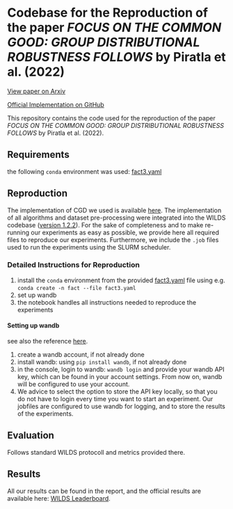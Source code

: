 # Codebase for the Reproduction of the paper *FOCUS ON THE COMMON GOOD: GROUP DISTRIBUTIONAL ROBUSTNESS FOLLOWS* by Piratla et al. (2022)

[View paper on Arxiv](https://arxiv.org/abs/2110.02619)

[Official Implementation on GitHub](https://github.com/vihari/CGD)

This repository contains the code used for the reproduction of the paper *FOCUS ON THE COMMON GOOD: GROUP DISTRIBUTIONAL ROBUSTNESS FOLLOWS* by Piratla et al. (2022).

## Requirements

the following `conda` environment was used: [fact3.yaml](fact3.yaml)

## Reproduction

The implementation of CGD we used is available [here](https://github.com/vihari/CGD).
The implementation of all algorithms and dataset pre-processing were integrated into the WILDS codebase ([version 1.2.2](https://github.com/p-lambda/wilds/releases/tag/v1.2.2)). For the sake of completeness and to make re-running our experiments as easy as possible, we provide here all required files to reproduce our experiments. Furthermore, we include the `.job` files used to run the experiments using the SLURM scheduler.

### Detailed Instructions for Reproduction

1. install the `conda` environment from the provided [fact3.yaml](fact3.yaml) file using e.g. `conda create -n fact --file fact3.yaml`
2. set up wandb
3. the notebook handles all instructions needed to reproduce the experiments

#### Setting up wandb

see also the reference [here](https://docs.wandb.ai/quickstart).

1. create a wandb account, if not already done
2. install wandb: using `pip install wandb`, if not already done
3. in the console, login to wandb: `wandb login` and provide your wandb API key, which can be found in your account settings. From now on, wandb will be configured to use your account.
4. We advice to select the option to store the API key locally, so that you do not have to login every time you want to start an experiment. Our jobfiles are configured to use wandb for logging, and to store the results of the experiments.

## Evaluation

Follows standard WILDS protocoll and metrics provided there.

## Results

All our results can be found in the report, and the official results are available here: [WILDS Leaderboard](https://wilds.stanford.edu/leaderboard/).
